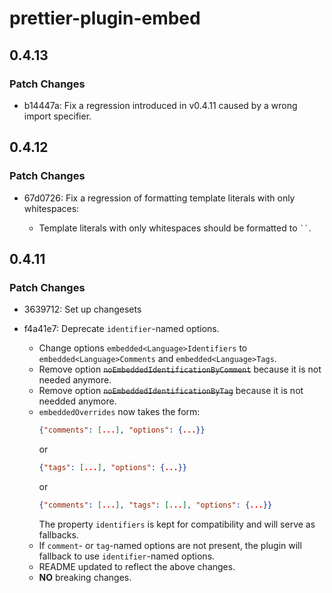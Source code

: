 # prettier-plugin-embed

## 0.4.13

### Patch Changes

- b14447a: Fix a regression introduced in v0.4.11 caused by a wrong import specifier.

## 0.4.12

### Patch Changes

- 67d0726: Fix a regression of formatting template literals with only whitespaces:

  - Template literals with only whitespaces should be formatted to ` `` `.

## 0.4.11

### Patch Changes

- 3639712: Set up changesets
- f4a41e7: Deprecate `identifier`-named options.

  - Change options `embedded<Language>Identifiers` to `embedded<Language>Comments` and `embedded<Language>Tags`.
  - Remove option ~~`noEmbeddedIdentificationByComment`~~ because it is not needed anymore.
  - Remove option ~~`noEmbeddedIdentificationByTag`~~ because it is not needded anymore.
  - `embeddedOverrides` now takes the form:
    ```json
    {"comments": [...], "options": {...}}
    ```
    or
    ```json
    {"tags": [...], "options": {...}}
    ```
    or
    ```json
    {"comments": [...], "tags": [...], "options": {...}}
    ```
    The property `identifiers` is kept for compatibility and will serve as fallbacks.
  - If `comment`- or `tag`-named options are not present, the plugin will fallback to use `identifier`-named options.
  - README updated to reflect the above changes.
  - **NO** breaking changes.
